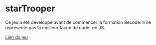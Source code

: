 # starTrooper

Ce jeu a été développé avant de commencer la formation Becode.
Il ne représente pas la meilleur façon de coder en JS.

[Lien du jeu](https://bruxellesflorian.github.io/starTrooper/)
